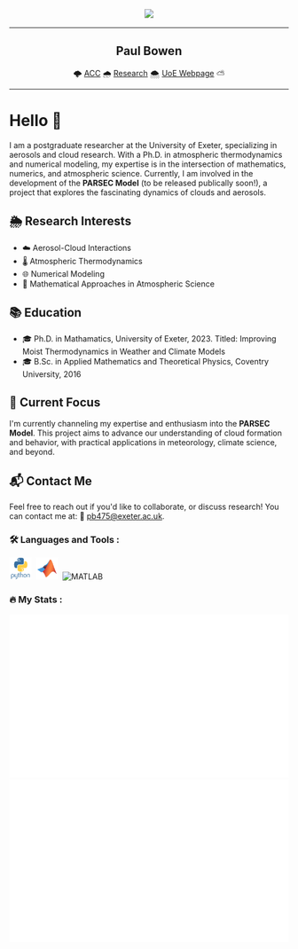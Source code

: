 <div id="header" align="center">
  <img src="https://media.giphy.com/media/fxa8UyRChmyT2wi5KA/giphy.gif" width="150"/>
  
---
## Paul Bowen
:cloud_with_lightning: [ACC](https://mathematics.exeter.ac.uk/aerosol-clouds/) 
:cloud_with_rain: [Research](https://mathematics.exeter.ac.uk/aerosol-clouds/research/)
:cloud_with_snow: [UoE Webpage](https://mathematics.exeter.ac.uk/staff/pb475)
:partly_sunny: 
</div>

---
# Hello 👋

I am a postgraduate researcher at the University of Exeter, specializing in aerosols and cloud research. With a Ph.D. in atmospheric thermodynamics and numerical modeling, my expertise is in the intersection of mathematics, numerics, and atmospheric science. Currently, I am involved in the development of the **PARSEC Model** (to be released publically soon!), a project that explores the fascinating dynamics of clouds and aerosols.

## 🌦️ Research Interests

- ☁️ Aerosol-Cloud Interactions
- 🌡️ Atmospheric Thermodynamics
- 🌐 Numerical Modeling
- 🧮 Mathematical Approaches in Atmospheric Science

## 📚 Education

- 🎓 Ph.D. in Mathamatics, University of Exeter, 2023. Titled: Improving Moist Thermodynamics in Weather and Climate Models
- 🎓 B.Sc. in Applied Mathematics and Theoretical Physics, Coventry University, 2016

## 🌟 Current Focus

I'm currently channeling my expertise and enthusiasm into the **PARSEC Model**. This project aims to advance our understanding of cloud formation and behavior, with practical applications in meteorology, climate science, and beyond.

## 📬 Contact Me

Feel free to reach out if you'd like to collaborate, or discuss research! You can contact me at: 📧 [pb475@exeter.ac.uk](mailto:pb475@exeter.ac.uk).

<!--- ## 🌐 Connect with Me --->

<!--- Let's connect on [LinkedIn](https://www.linkedin.com/in/your-profile) to stay updated on my latest research and projects.--->


### :hammer_and_wrench: Languages and Tools :
<div>
  <img src="https://github.com/devicons/devicon/blob/master/icons/python/python-original-wordmark.svg" title="Python" alt="Python" width="40" height="40"/>&nbsp;
  <img src="https://github.com/devicons/devicon/blob/master/icons/matlab/matlab-original.svg" title="MATLAB" alt="MATLAB" width="40" height="40"/>&nbsp;
  <img src="https://avatars.githubusercontent.com/u/53436240?s=200&v=4" title="MATLAB" alt="MATLAB" width="40" height="40"/>&nbsp;
</div>


### :fire: My Stats :

<a href="https://github.com/pb475/github-stats">
<img src="https://raw.githubusercontent.com/pb475/github-stats/master/generated/overview.svg#gh-dark-mode-only" />
<img src="https://raw.githubusercontent.com/pb475/github-stats/master/generated/languages.svg#gh-dark-mode-only" />
</a>

<!--- ![](https://raw.githubusercontent.com/pb475/github-stats/master/generated/overview.svg#gh-dark-mode-only)--->
<!--- ![](https://raw.githubusercontent.com/username/github-stats/master/generated/overview.svg#gh-light-mode-only) --->
<!--- ![](https://raw.githubusercontent.com/pb475/github-stats/master/generated/languages.svg#gh-dark-mode-only)--->
<!--- ![](https://raw.githubusercontent.com/username/github-stats/master/generated/languages.svg#gh-light-mode-only) --->

<!--- TODO: authorise stats for private repos --->
<!--- [![GitHub Streak](http://github-readme-streak-stats.herokuapp.com?user=pb475&theme=dark&background=000000)](https://git.io/streak-stats) --->

<!--- [![my stats](https://github-readme-stats.vercel.app/api?username=pb475)](https://github.com/pb475/github-readme-stats) --->
